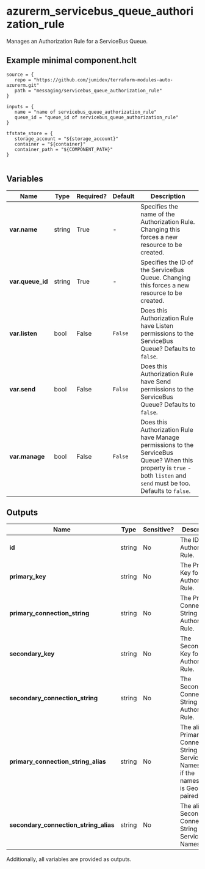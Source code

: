 # azurerm_servicebus_queue_authorization_rule

Manages an Authorization Rule for a ServiceBus Queue.

## Example minimal component.hclt

```hcl
source = {
   repo = "https://github.com/jumidev/terraform-modules-auto-azurerm.git" 
   path = "messaging/servicebus_queue_authorization_rule" 
}

inputs = {
   name = "name of servicebus_queue_authorization_rule" 
   queue_id = "queue_id of servicebus_queue_authorization_rule" 
}

tfstate_store = {
   storage_account = "${storage_account}" 
   container = "${container}" 
   container_path = "${COMPONENT_PATH}" 
}


```

## Variables

| Name | Type | Required? |  Default  |  Description |
| ---- | ---- | --------- |  ----------- | ----------- |
| **var.name** | string | True | -  |  Specifies the name of the Authorization Rule. Changing this forces a new resource to be created. | 
| **var.queue_id** | string | True | -  |  Specifies the ID of the ServiceBus Queue. Changing this forces a new resource to be created. | 
| **var.listen** | bool | False | `False`  |  Does this Authorization Rule have Listen permissions to the ServiceBus Queue? Defaults to `false`. | 
| **var.send** | bool | False | `False`  |  Does this Authorization Rule have Send permissions to the ServiceBus Queue? Defaults to `false`. | 
| **var.manage** | bool | False | `False`  |  Does this Authorization Rule have Manage permissions to the ServiceBus Queue? When this property is `true` - both `listen` and `send` must be too. Defaults to `false`. | 



## Outputs

| Name | Type | Sensitive? | Description |
| ---- | ---- | --------- | --------- |
| **id** | string | No  | The ID of the Authorization Rule. | 
| **primary_key** | string | No  | The Primary Key for the Authorization Rule. | 
| **primary_connection_string** | string | No  | The Primary Connection String for the Authorization Rule. | 
| **secondary_key** | string | No  | The Secondary Key for the Authorization Rule. | 
| **secondary_connection_string** | string | No  | The Secondary Connection String for the Authorization Rule. | 
| **primary_connection_string_alias** | string | No  | The alias Primary Connection String for the ServiceBus Namespace, if the namespace is Geo DR paired. | 
| **secondary_connection_string_alias** | string | No  | The alias Secondary Connection String for the ServiceBus Namespace | 

Additionally, all variables are provided as outputs.
